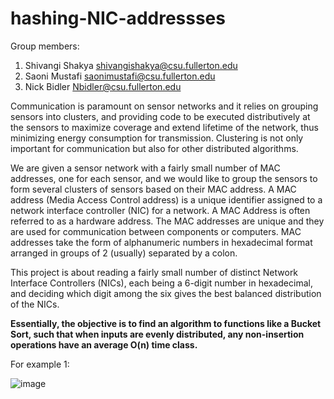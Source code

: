 # hashing-NIC-addressses

Group members:

1. Shivangi Shakya shivangishakya@csu.fullerton.edu
2. Saoni Mustafi saonimustafi@csu.fullerton.edu
3. Nick Bidler Nbidler@csu.fullerton.edu

Communication is paramount on sensor networks and it relies on grouping sensors into clusters, and providing code to be executed distributively at the sensors to maximize coverage and extend lifetime of the network, thus minimizing energy consumption for transmission. Clustering is not only important for communication but also for other distributed algorithms.

We are given a sensor network with a fairly small number of MAC addresses, one for each sensor, and we would like to group the sensors to form several clusters of sensors based on their MAC address. A MAC address (Media Access Control address) is a unique identifier assigned to a network interface controller (NIC) for a network. A MAC Address is often referred to as a hardware address. The MAC addresses are unique and they are used for communication between components or computers. MAC addresses take the form of alphanumeric numbers in hexadecimal format arranged in groups of 2 (usually) separated by a colon.

This  project is about reading a fairly small number of distinct Network Interface Controllers (NICs), each being a 6-digit number in hexadecimal, and deciding which digit among the six gives the best balanced distribution of the NICs.

<b>Essentially, the objective is to find an algorithm to functions like a Bucket Sort, such that when inputs are evenly distributed, any non-insertion operations have an average O(n) time class.</b>

For example 1:

![image](https://user-images.githubusercontent.com/9604309/166574810-b169a946-0361-4ad9-ad99-b805420a3189.png)

